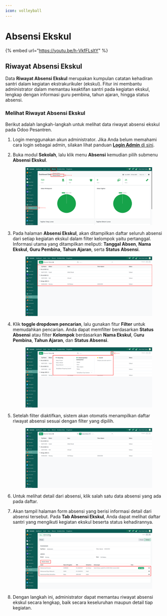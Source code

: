 ```yaml
---
icon: volleyball
---
```


# Absensi Ekskul

{% embed url="https://youtu.be/h-VkfFLsltY" %}

## Riwayat Absensi Ekskul

Data **Riwayat Absensi Ekskul** merupakan kumpulan catatan kehadiran santri dalam kegiatan ekstrakurikuler (ekskul). Fitur ini membantu administrator dalam memantau keaktifan santri pada kegiatan ekskul, lengkap dengan informasi guru pembina, tahun ajaran, hingga status absensi.

### Melihat Riwayat Absensi Ekskul

Berikut adalah langkah-langkah untuk melihat data riwayat absensi ekskul pada Odoo Pesantren.

1. Login menggunakan akun administrator. Jika Anda belum memahami cara login sebagai admin, silakan lihat panduan [**Login Admin** di sini](../../panduan-login/login-admin.md).
2.  Buka modul **Sekolah**, lalu klik menu **Absensi** kemudian pilih submenu **Absensi Ekskul**.

    <figure><img src="../../.gitbook/assets/images-621 (1).png" alt=""><figcaption></figcaption></figure>


3.  Pada halaman **Absensi Ekskul**, akan ditampilkan daftar seluruh absensi dari setiap kegiatan ekskul dalam filter kelompok yaitu pertanggal. Informasi utama yang ditampilkan meliputi: **Tanggal Absen**, **Nama Ekskul**, **Guru Pembina**, **Tahun Ajaran**, serta **Status Absensi**.

    <figure><img src="../../.gitbook/assets/images-622 (1).png" alt=""><figcaption></figcaption></figure>


4.  Klik **toggle dropdown pencarian**, lalu gunakan fitur **Filter** untuk memudahkan pencarian. Anda dapat memfilter berdasarkan **Status Absensi** atau filter **Kelompok** berdasarkan **Nama Ekskul**, G**uru Pembina**, **Tahun Ajaran**, dan **Status Absensi**.

    <figure><img src="../../.gitbook/assets/images-623.png" alt=""><figcaption></figcaption></figure>


5.  Setelah filter diaktifkan, sistem akan otomatis menampilkan daftar riwayat absensi sesuai dengan filter yang dipilih.

    <figure><img src="../../.gitbook/assets/images-624.png" alt=""><figcaption></figcaption></figure>


6. Untuk melihat detail dari absensi, klik salah satu data absensi yang ada pada daftar.
7.  Akan tampil halaman form absensi yang berisi informasi detail dari absensi tersebut. Pada **Tab Absensi Ekskul**, Anda dapat melihat daftar santri yang mengikuti kegiatan ekskul beserta status kehadirannya.

    <figure><img src="../../.gitbook/assets/images-625.png" alt=""><figcaption></figcaption></figure>


8. Dengan langkah ini, administrator dapat memantau riwayat absensi ekskul secara lengkap, baik secara keseluruhan maupun detail tiap kegiatan.
